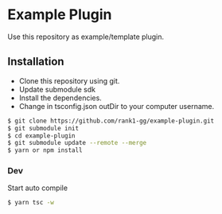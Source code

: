 # Example Plugin

Use this repository as example/template plugin.


## Installation

 - Clone this repository using git.
 - Update submodule sdk
 - Install the dependencies.
 - Change in tsconfig.json outDir to your computer username.

```sh
$ git clone https://github.com/rank1-gg/example-plugin.git
$ git submodule init
$ cd example-plugin
$ git submodule update --remote --merge
$ yarn or npm install
```

### Dev
 
Start auto compile
```sh
$ yarn tsc -w
```